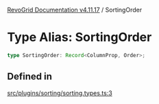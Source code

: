 [RevoGrid Documentation v4.11.17](README.md) / SortingOrder

# Type Alias: SortingOrder

```ts
type SortingOrder: Record<ColumnProp, Order>;
```

## Defined in

[src/plugins/sorting/sorting.types.ts:3](https://github.com/revolist/revogrid/blob/0844b37dbe4827c0b3ffa78b88f276b83e0fed00/src/plugins/sorting/sorting.types.ts#L3)
